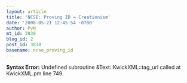 ```yaml
---
layout: article
title: 'NCSE: Proving ID = Creationism'
date: '2008-05-21 12:45:54 -0700'
author: PvM
mt_id: 3830
blog_id: 2
post_id: 3830
basename: ncse_proving_id
---
```

<p><strong>Syntax Error:</strong> Undefined subroutine &Text::KwickXML::tag_url called at KwickXML.pm line 749.
</p>
